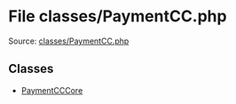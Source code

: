 File classes/PaymentCC.php
=========

Source: [classes/PaymentCC.php](https://github.com/PrestaShop/PrestaShop/blob/1.5.0.17/classes/PaymentCC.php)


Classes
-------

* [PaymentCCCore](class.PaymentCCCore.md)

